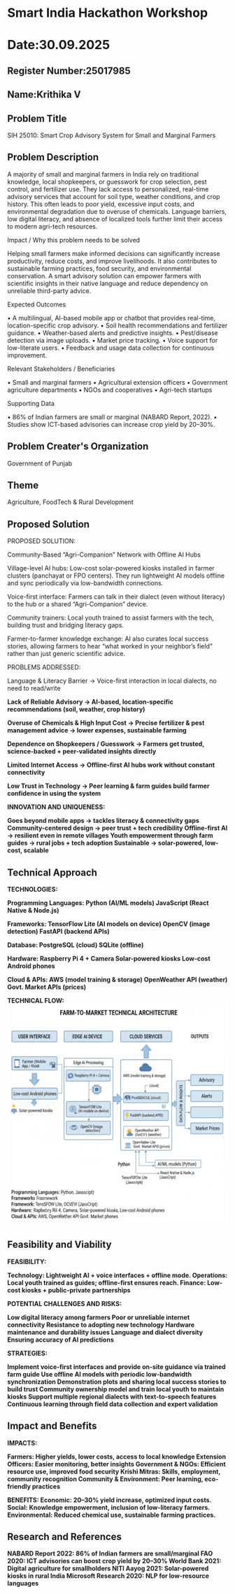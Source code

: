 # Smart India Hackathon Workshop
# Date:30.09.2025
## Register Number:25017985
## Name:Krithika V
## Problem Title
SIH 25010: Smart Crop Advisory System for Small and Marginal Farmers
## Problem Description
A majority of small and marginal farmers in India rely on traditional knowledge, local shopkeepers, or guesswork for crop selection, pest control, and fertilizer use. They lack access to personalized, real-time advisory services that account for soil type, weather conditions, and crop history. This often leads to poor yield, excessive input costs, and environmental degradation due to overuse of chemicals. Language barriers, low digital literacy, and absence of localized tools further limit their access to modern agri-tech resources.

Impact / Why this problem needs to be solved

Helping small farmers make informed decisions can significantly increase productivity, reduce costs, and improve livelihoods. It also contributes to sustainable farming practices, food security, and environmental conservation. A smart advisory solution can empower farmers with scientific insights in their native language and reduce dependency on unreliable third-party advice.

Expected Outcomes

• A multilingual, AI-based mobile app or chatbot that provides real-time, location-specific crop advisory.
• Soil health recommendations and fertilizer guidance.
• Weather-based alerts and predictive insights.
• Pest/disease detection via image uploads.
• Market price tracking.
• Voice support for low-literate users.
• Feedback and usage data collection for continuous improvement.

Relevant Stakeholders / Beneficiaries

• Small and marginal farmers
• Agricultural extension officers
• Government agriculture departments
• NGOs and cooperatives
• Agri-tech startups

Supporting Data

• 86% of Indian farmers are small or marginal (NABARD Report, 2022).
• Studies show ICT-based advisories can increase crop yield by 20–30%.

## Problem Creater's Organization
Government of Punjab

## Theme
Agriculture, FoodTech & Rural Development

## Proposed Solution

PROPOSED SOLUTION: 

Community-Based “Agri-Companion” Network with Offline AI Hubs

Village-level AI hubs: Low-cost solar-powered kiosks installed in farmer clusters (panchayat or FPO centers). They run lightweight AI models offline and sync periodically via low-bandwidth connections.

Voice-first interface: Farmers can talk in their dialect (even without literacy) to the hub or a shared “Agri-Companion” device.

Community trainers: Local youth trained to assist farmers with the tech, building trust and bridging literacy gaps.

Farmer-to-farmer knowledge exchange: AI also curates local success stories, allowing farmers to hear “what worked in your neighbor’s field” rather than just generic scientific advice.

PROBLEMS ADDRESSED:

Language & Literacy Barrier
→ Voice-first interaction in local dialects, no need to read/write<b>

Lack of Reliable Advisory
→ AI-based, location-specific recommendations (soil, weather, crop history)<b>

Overuse of Chemicals & High Input Cost
→ Precise fertilizer & pest management advice → lower expenses, sustainable farming<b>

Dependence on Shopkeepers / Guesswork
→ Farmers get trusted, science-backed + peer-validated insights directly<b>

Limited Internet Access
→ Offline-first AI hubs work without constant connectivity<b>

Low Trust in Technology
→ Peer learning & farm guides build farmer confidence in using the system

INNOVATION AND UNIQUENESS:

Goes beyond mobile apps → tackles literacy & connectivity gaps<b>
Community-centered design → peer trust + tech credibility<b>
Offline-first AI → resilient even in remote villages<b>
Youth empowerment through farm guides → rural jobs + tech adoption<b>
Sustainable → solar-powered, low-cost, scalable

## Technical Approach

TECHNOLOGIES:

Programming Languages:
Python (AI/ML models)
JavaScript (React Native & Node.js)

Frameworks:
TensorFlow Lite (AI models on device)
OpenCV (image detection)
FastAPI (backend APIs)

Database:
PostgreSQL (cloud)
SQLite (offline)

Hardware:
Raspberry Pi 4 + Camera
Solar-powered kiosks
Low-cost Android phones

Cloud & APIs:
AWS (model training & storage)
OpenWeather API (weather)
Govt. Market APIs (prices)

TECHNICAL FLOW:
![alt text](<flow web sih-1.jpg>)

## Feasibility and Viability

FEASIBILITY:

Technology: Lightweight AI + voice interfaces + offline mode.<b>
Operations: Local youth trained as guides; offline-first ensures reach.<b>
Finance: Low-cost kiosks + public-private partnerships

POTENTIAL CHALLENGES AND RISKS:

Low digital literacy among farmers<b>
Poor or unreliable internet connectivity<b>
Resistance to adopting new technology<b>
Hardware maintenance and durability issues<b>
Language and dialect diversity<b>
Ensuring accuracy of AI predictions

STRATEGIES:

Implement voice-first interfaces and provide on-site guidance via trained farm guide<b>
Use offline AI models with periodic low-bandwidth synchronization<b>
Demonstration plots and sharing local success stories to build trust<b>
Community ownership model and train local youth to maintain kiosks<b>
Support multiple regional dialects with text-to-speech features<b>
Continuous learning through field data collection and expert validation

## Impact and Benefits

IMPACTS:

Farmers: Higher yields, lower costs, access to local knowledge<b>
Extension Officers: Easier monitoring, better insights<b>
Government & NGOs: Efficient resource use, improved food security<b>
Krishi Mitras: Skills, employment, community recognition<b>
Community & Environment: Peer learning, eco-friendly practices

BENEFITS:
Economic: 20–30% yield increase, optimized input costs.<b>
Social: Knowledge empowerment, inclusion of low-literacy farmers.<b>
Environmental: Reduced chemical use, sustainable farming practices.

## Research and References

NABARD Report 2022: 86% of Indian farmers are small/marginal<b>
FAO 2020: ICT advisories can boost crop yield by 20–30%<b>
World Bank 2021: Digital agriculture for smallholders<b>
NITI Aayog 2021: Solar-powered kiosks in rural India<b>
Microsoft Research 2020: NLP for low-resource languages
